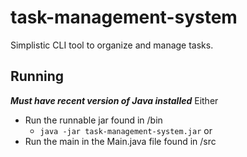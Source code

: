 # task-management-system
Simplistic CLI tool to organize and manage tasks.

## Running
***Must have recent version of Java installed***
Either 
- Run the runnable jar found in /bin
  - `java -jar task-management-system.jar`
or
- Run the main in the Main.java file found in /src
